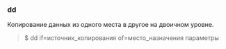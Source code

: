 ### dd

Копирование данных из одного места в 
другое на двоичном уровне.

>$ dd if=источник_копирования of=место_назначения параметры


